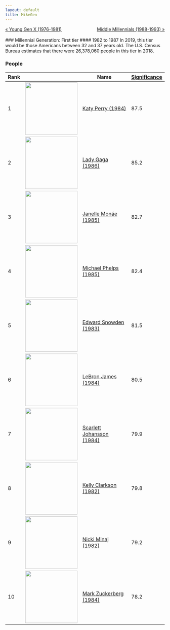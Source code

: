 ```yaml
---
layout: default
title: MikeGen
---
```

<div style="overflow: hidden"><a href="/mike-gen/generations/genx-young.html" class="previous" style="float: left !important">&laquo; Young Gen X (1976-1981)</a><a href="/mike-gen/generations/millennial-middle.html" class="next" style="float: right !important">Middle Millennials (1988-1993) &raquo;</a></div>
<br>
### Millennial Generation: First tier
#### 1982 to 1987
In 2019, this tier would be those Americans between 32 and 37 years old. The U.S. Census Bureau estimates that there were 26,378,060 people in this tier in 2018. 

### People

Rank |     | Name                               | <a href="/mike-gen/FAQ.html#Significance">Significance</a> 
---- | --- | ---------------------------------- | -------- 
1    | <img src="https://upload.wikimedia.org/wikipedia/commons/d/d3/Katy_Perry_2019_by_Glenn_Francis.jpg" width="165" /> | [Katy Perry (1984)](https://en.wikipedia.org/wiki/Katy_Perry) | 87.5
2    | <img src="https://upload.wikimedia.org/wikipedia/commons/2/2c/Lady_Gaga_interview_2016.jpg" width="165" /> | [Lady Gaga (1986)](https://en.wikipedia.org/wiki/Lady_Gaga) | 85.2
3    | <img src="https://upload.wikimedia.org/wikipedia/commons/a/ae/Janelle_Monae_Paris_Fashion_Week_Autumn_Winter_2019.jpg" width="165" /> | [Janelle Monáe (1985)](https://en.wikipedia.org/wiki/Janelle_Mon%C3%A1e) | 82.7
4    | <img src="https://upload.wikimedia.org/wikipedia/commons/c/c7/Michael_Phelps_Rio_Olympics_2016.jpg" width="165" /> | [Michael Phelps (1985)](https://en.wikipedia.org/wiki/Michael_Phelps) | 82.4
5    | <img src="https://upload.wikimedia.org/wikipedia/commons/6/60/Edward_Snowden-2.jpg" width="165" /> | [Edward Snowden (1983)](https://en.wikipedia.org/wiki/Edward_Snowden) | 81.5
6    | <img src="https://upload.wikimedia.org/wikipedia/commons/2/25/Lebron_wizards_2017_%28cropped%29.jpg" width="165" /> | [LeBron James (1984)](https://en.wikipedia.org/wiki/LeBron_James) | 80.5
7    | <img src="https://upload.wikimedia.org/wikipedia/commons/1/1b/Scarlett_Johansson_SDCC_2013_by_Gage_Skidmore_1.jpg" width="165" /> | [Scarlett Johansson (1984)](https://en.wikipedia.org/wiki/Scarlett_Johansson) | 79.9
8    | <img src="https://upload.wikimedia.org/wikipedia/commons/5/54/Kelly_Clarkson_57th_Presidential_Inauguration-cropped2b.jpg" width="165" /> | [Kelly Clarkson (1982)](https://en.wikipedia.org/wiki/Kelly_Clarkson) | 79.8
9    | <img src="https://upload.wikimedia.org/wikipedia/commons/6/66/Nicki_Minaj_cropped.jpg" width="165" /> | [Nicki Minaj (1982)](https://en.wikipedia.org/wiki/Nicki_Minaj) | 79.2
10   | <img src="https://upload.wikimedia.org/wikipedia/commons/1/14/Mark_Zuckerberg_F8_2018_Keynote_%28cropped_2%29.jpg" width="165" /> | [Mark Zuckerberg (1984)](https://en.wikipedia.org/wiki/Mark_Zuckerberg) | 78.2
